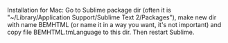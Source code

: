 Installation for Mac:
Go to Sublime package dir (often it is "~/Library/Application Support/Sublime Text 2/Packages"), make new dir with name BEMHTML (or name it in a way you want, it's not important) and copy file BEMHTML.tmLanguage to this dir. Then restart Sublime.
